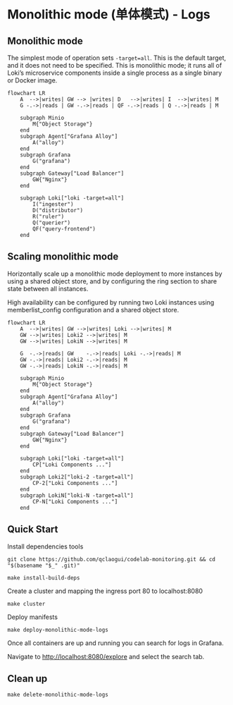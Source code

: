 # Monolithic mode (单体模式) - Logs

## Monolithic mode

The simplest mode of operation sets `-target=all`. This is the default target, and it does not need to be specified. This is monolithic mode; it runs all of Loki’s microservice components inside a single process as a single binary or Docker image.

```mermaid
flowchart LR
    A  -->|writes| GW --> |writes| D   -->|writes| I  -->|writes| M
    G -.->|reads | GW -.->|reads | QF -.->|reads | Q -.->|reads | M

    subgraph Minio
        M{"Object Storage"}
    end
    subgraph Agent["Grafana Alloy"]
        A("alloy")
    end
    subgraph Grafana
        G("grafana")
    end
    subgraph Gateway["Load Balancer"]
        GW{"Nginx"}
    end

    subgraph Loki["loki -target=all"]
        I("ingester")
        D("distributor")
        R("ruler")
        Q("querier")
        QF("query-frontend")
    end
```

## Scaling monolithic mode

Horizontally scale up a monolithic mode deployment to more instances by using a shared object store, and by configuring the ring section to share state between all instances.

High availability can be configured by running two Loki instances using memberlist_config configuration and a shared object store.

```mermaid
flowchart LR
    A  -->|writes| GW -->|writes| Loki -->|writes| M
    GW -->|writes| Loki2 -->|writes| M
    GW -->|writes| LokiN -->|writes| M

    G  -.->|reads| GW    -.->|reads| Loki -.->|reads| M
    GW -.->|reads| Loki2 -.->|reads| M
    GW -.->|reads| LokiN -.->|reads| M

    subgraph Minio
        M{"Object Storage"}
    end
    subgraph Agent["Grafana Alloy"]
        A("alloy")
    end
    subgraph Grafana
        G("grafana")
    end
    subgraph Gateway["Load Balancer"]
        GW{"Nginx"}
    end

    subgraph Loki["loki -target=all"]
        CP["Loki Components ..."]
    end
    subgraph Loki2["loki-2 -target=all"]
        CP-2["Loki Components ..."]
    end
    subgraph LokiN["loki-N -target=all"]
        CP-N["Loki Components ..."]
    end
```

## Quick Start

Install dependencies tools

```shell
git clone https://github.com/qclaogui/codelab-monitoring.git && cd "$(basename "$_" .git)"

make install-build-deps
```

Create a cluster and mapping the ingress port 80 to localhost:8080

```shell
make cluster
```

Deploy manifests

```shell
make deploy-monolithic-mode-logs
```

Once all containers are up and running you can search for logs in Grafana.

Navigate to [http://localhost:8080/explore](http://localhost:8080/explore) and select the search tab.

## Clean up

```shell
make delete-monolithic-mode-logs
```
